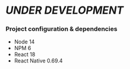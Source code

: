 # *UNDER DEVELOPMENT*

### Project configuration & dependencies 
* Node 14
* NPM 6
* React 18
* React Native 0.69.4
